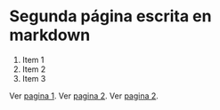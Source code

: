 # Segunda página escrita en markdown
1. Item 1
2. Item 2
3. Item 3

Ver [pagina 1](/index.md/).
Ver [pagina 2](/segundo.md/).
Ver [pagina 2](/tercer.md/).
